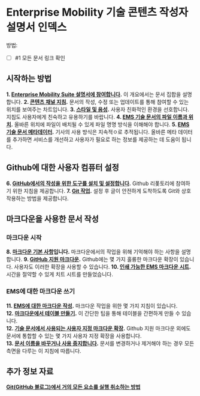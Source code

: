 <properties pageTitle="Enterprise Mobility Suite 기술 콘텐츠 작성자 설명서 인덱스" description="Microsoft.com/ems의 EMS 기술 콘텐츠 작성자 설명서에서 제공하는 문서의 목록입니다." metaKeywords="" services="" solutions="" documentationCenter="" authors="v-jocgar" videoId="" scriptId="" manager="robmazz" />

<tags ms.service="contributor-guide" ms.devlang="" ms.topic="article" ms.tgt_pltfrm="" ms.workload="" ms.date="02/24/2016" ms.author="v-jocgar" />

# Enterprise Mobility 기술 콘텐츠 작성자 설명서 인덱스
방법: 
- [ ] #1 모든 문서 링크 확인

## 시작하는 방법

**1. [Enterprise Mobility Suite 설명서에 참여합니다](./../README.md).** 이 개요에서는 문서 집합을 설명합니다. 
**2. [콘텐츠 채널 지침](./content-channel-guidance.md).** 문서의 작성, 수정 또는 업데이트를 통해 참여할 수 있는 위치를 보여주는 차트입니다. 
**3. [스타일 및 음성](./style-and-voice.md).** 사용자 친화적인 환경을 선호합니다. 지침도 사용자에게 친숙하고 유용하기를 바랍니다. 
**4. [EMS 기술 문서의 파일 이름과 위치](./file-names-and-locations.md).** 올바른 위치에 파일이 배치될 수 있게 파일 명명 방식을 이해해야 합니다. 
**5. [EMS 기술 문서 메타데이터](./article-metadata.md).** 기사의 사용 방식은 지속적ㅇ로 추적됩니다. 올바른 메타 데이터를 추가하면 서비스를 개선하고 사용자가 필요로 하는 정보를 제공하는 데 도움이 됩니다.  

## Github에 대한 사용자 컴퓨터 설정
**6. [GitHub에서의 작성을 위한 도구를 설치 및 설정합니다](./tools-and-setup.md).** Github 리퐂토리에 참여하기 위한 지침을 제공합니다.
**7. [Git 작업](./work-with-git.md).** 설정 후 글이 안전하게 도착하도록 Git와 상호 작용하는 방법을 제공합니다. 

## 마크다운을 사용한 문서 작성

### 마크다운 시작
**8. [마크다운 기본 사항](https://help.github.com/articles/getting-started-with-writing-and-formatting-on-github/)입니다.** 마크다운에서의 작업을 위해 기억해야 하는 사항을 설명합니다. 
**9. [GitHub 지원 마크다운](https://help.github.com/articles/about-writing-and-formatting-on-github/).** Github에는 몇 가지 훌륭한 마크다운 확장이 있습니다. 사용자도 이러한 확장을 사용할 수 있습니다. 
**10. [인쇄 가능한 EMS 마크다운 시트](./media/ems-markdown-cheat-sheet.pdf).** 시간을 절약할 수 있게 치트 시트를 만들었습니다.

### EMS에 대한 마크다운 쓰기
**11. [EMS에 대한 마크다운 작성](./authoring-in-markdown.md).** 마크다운 작업을 위한 몇 가지 지침이 있습니다.  
**12. [마크다운에서 테이블 만들기](./create-tables-markdown.md).** 이 간단한 팁을 통해 테이블을 간편하게 만들 수 있습니다.  
**12. [기술 문서에서 사용되는 사용자 지정 마크다운 확장](./custom-markdown-extensions.md).** Github 지원 마크다운 외에도 문서에 통합할 수 있는 몇 가지 사용자 지정 확장을 사용합니다.  
**13. [문서 이름을 바꾸거나 사용 중지합니다](./rename-or-retire-an-article.md).** 문서를 변경하거나 제거해야 하는 경우 모든 측면을 다루는 이 지침에 따릅니다. 
## 추가 정보 자료
**[Git(GitHub 블로그)에서 거의 모든 요소를 실행 취소하는 방법](https://github.com/blog/2019-how-to-undo-almost-anything-with-git)**





<!--HONumber=Mar16_HO1-->


